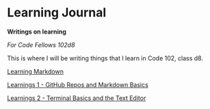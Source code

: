 # Learning Journal

**Writings on learning**

*For Code Fellows 102d8*

This is where I will be writing things that I learn in Code 102, class d8.

[Learning Markdown](https://zx37.github.io/learning-journal/)

[Learnings 1 - GitHub Repos and Markdown Basics](https://zx37.github.io/learning-journal/learnings-1)

[Learnings 2 - Terminal Basics and the Text Editor](https://zx37.github.io/learning-journal/learnings-2)
